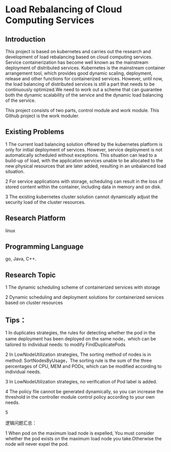 
#  Load Rebalancing of Cloud Computing Services

## Introduction
This project is based on kubernetes and carries out the research and development of load rebalancing based on cloud computing services. Service containerization has become well known as the mainstream deployment of distributed services. Kubernetes is the mainstream container arrangement tool, which provides good dynamic scaling, deployment, release and other functions for containerized services. However, until now, the load balancing of distributed services is still a part that needs to be continuously optimized.We need to work out a scheme that can guarantee both the dynamic scalability of the service and the dynamic load balancing of the service.

This project consists of two parts, control module and work module. This Github project is the work moduler.

## Existing Problems 

1 The current load balancing solution offered by the kubernetes platform is only for initial deployment of services. However, service deployment is not automatically scheduled without exceptions. This situation can lead to a build-up of load, with the application services unable to be allocated to the new  physical resources that are later added, resulting in an unbalanced load situation.

2 For service applications with storage, scheduling can result in the loss of stored content within the container, including data in memory and on disk.

3 The existing kubernetes cluster solution cannot dynamically adjust the security load of the cluster resources.

## Research Platform

linux

## Programming Language

go, Java, C++.

## Research Topic

1 The dynamic scheduling scheme of containerized services with storage

2 Dynamic scheduling and deployment solutions for containerized services based on cluster resources

## Tips：

1 In duplicates strategies, the rules for detecting whether the pod in the same deployment has been deployed on the same node，which can be tailored to individual needs: to modify FindDuplicatePods

2 In LowNodeUtilization strategies, The sorting method of nodes is in method: SortNodesByUsage，The sorting rule is the sum of the three percentages of CPU, MEM and PODs, which can be modified according to individual needs.

3 In LowNodeUtilization strategies, no verification of Pod label is added.

4 The policy file cannot be generated dynamically, so you can increase the threshold in the controller module control policy according to your own needs.

5 

逻辑问题汇总：

1 When pod on the maximum load node is expelled, You must consider whether the pod exists on the maximum load node you take.Otherwise the node will never expel the pod. 

